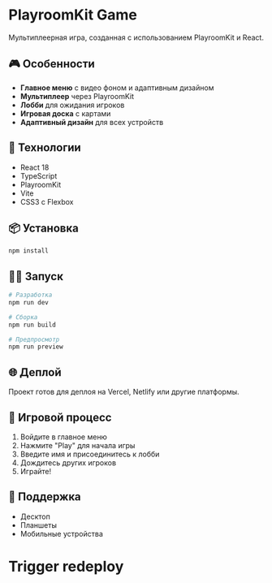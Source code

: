 # PlayroomKit Game

Мультиплеерная игра, созданная с использованием PlayroomKit и React.

## 🎮 Особенности

- **Главное меню** с видео фоном и адаптивным дизайном
- **Мультиплеер** через PlayroomKit
- **Лобби** для ожидания игроков
- **Игровая доска** с картами
- **Адаптивный дизайн** для всех устройств

## 🚀 Технологии

- React 18
- TypeScript
- PlayroomKit
- Vite
- CSS3 с Flexbox

## 📦 Установка

```bash
npm install
```

## 🏃‍♂️ Запуск

```bash
# Разработка
npm run dev

# Сборка
npm run build

# Предпросмотр
npm run preview
```

## 🌐 Деплой

Проект готов для деплоя на Vercel, Netlify или другие платформы.

## 🎯 Игровой процесс

1. Войдите в главное меню
2. Нажмите "Play" для начала игры
3. Введите имя и присоединитесь к лобби
4. Дождитесь других игроков
5. Играйте!

## 📱 Поддержка

- Десктоп
- Планшеты
- Мобильные устройства
# Trigger redeploy
